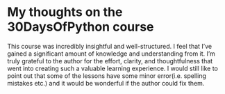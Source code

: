 # My thoughts on the 30DaysOfPython course

This course was incredibly insightful and well-structured. I feel that I’ve gained a significant amount of knowledge and understanding from it. I’m truly grateful to the author for the effort, clarity, and thoughtfulness that went into creating such a valuable learning experience. I would still like to point out that some of the lessons have some minor error(i.e. spelling mistakes etc.) and it would be wonderful if the author could fix them.

